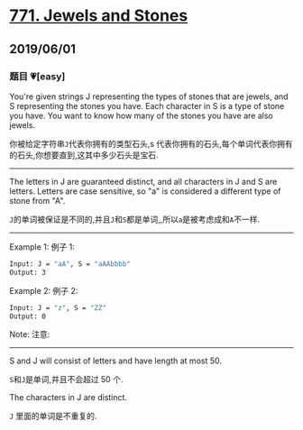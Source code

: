 # [771. Jewels and Stones](https://leetcode.com/problems/jewels-and-stones/)

## 2019/06/01

### 题目 💗[easy]

You're given strings J representing the types of stones that are jewels, and S representing the stones you have. Each character in S is a type of stone you have. You want to know how many of the stones you have are also jewels.

你被给定字符串`J`代表你拥有的类型石头,s 代表你拥有的石头,每个单词代表你拥有的石头,你想要直到,这其中多少石头是宝石.

---

The letters in J are guaranteed distinct, and all characters in J and S are letters. Letters are case sensitive, so "a" is considered a different type of stone from "A".

`J`的单词被保证是不同的,并且`J`和`S`都是单词,,所以`a`是被考虑成和`A`不一样.

---

Example 1:
例子 1:

```bash
Input: J = "aA", S = "aAAbbbb"
Output: 3
```

Example 2:
例子 2:

```bash
Input: J = "z", S = "ZZ"
Output: 0
```

Note:
注意:

---

S and J will consist of letters and have length at most 50.

`S`和`J`是单词,并且不会超过 50 个.

The characters in J are distinct.

`J` 里面的单词是不重复的.
